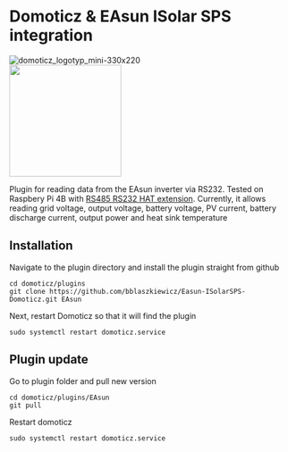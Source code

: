 # Domoticz & EAsun ISolar SPS integration

![domoticz_logotyp_mini-330x220](https://github.com/user-attachments/assets/6140e90a-1314-438c-84c9-5bc1fdcc595b)</br>
<img src=https://github.com/user-attachments/assets/e15dbf2d-0e31-4608-95f3-75a2a1bdb771 width=200 />

Plugin for reading data from the EAsun inverter via RS232. Tested on Raspbery Pi 4B with [RS485 RS232 HAT extension](https://www.waveshare.com/wiki/RS485_RS232_HAT). Currently, it allows reading grid voltage, output voltage, battery voltage, PV current, battery discharge current, output power and heat sink temperature
## Installation
Navigate to the plugin directory and install the plugin straight from github
```
cd domoticz/plugins
git clone https://github.com/bblaszkiewicz/Easun-ISolarSPS-Domoticz.git EAsun
```
Next, restart Domoticz so that it will find the plugin
```
sudo systemctl restart domoticz.service
```
## Plugin update
Go to plugin folder and pull new version
```
cd domoticz/plugins/EAsun
git pull
```
Restart domoticz
```
sudo systemctl restart domoticz.service
```
